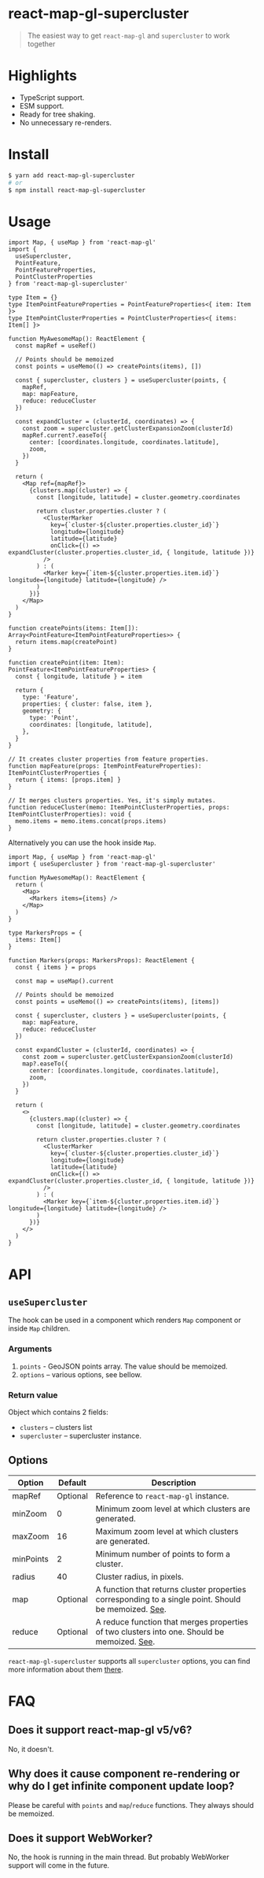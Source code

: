 # react-map-gl-supercluster

> The easiest way to get `react-map-gl` and `supercluster` to work together

# Highlights

- TypeScript support.
- ESM support.
- Ready for tree shaking.
- No unnecessary re-renders.

# Install

```bash
$ yarn add react-map-gl-supercluster
# or
$ npm install react-map-gl-supercluster
```

# Usage

```tsx
import Map, { useMap } from 'react-map-gl'
import {
  useSupercluster,
  PointFeature,
  PointFeatureProperties,
  PointClusterProperties
} from 'react-map-gl-supercluster'

type Item = {}
type ItemPointFeatureProperties = PointFeatureProperties<{ item: Item }>
type ItemPointClusterProperties = PointClusterProperties<{ items: Item[] }>

function MyAwesomeMap(): ReactElement {
  const mapRef = useRef()

  // Points should be memoized
  const points = useMemo(() => createPoints(items), [])

  const { supercluster, clusters } = useSupercluster(points, {
    mapRef,
    map: mapFeature,
    reduce: reduceCluster
  })

  const expandCluster = (clusterId, coordinates) => {
    const zoom = supercluster.getClusterExpansionZoom(clusterId)
    mapRef.current?.easeTo({
      center: [coordinates.longitude, coordinates.latitude],
      zoom,
    })
  }

  return (
    <Map ref={mapRef}>
      {clusters.map((cluster) => {
        const [longitude, latitude] = cluster.geometry.coordinates

        return cluster.properties.cluster ? (
          <ClusterMarker
            key={`cluster-${cluster.properties.cluster_id}`}
            longitude={longitude}
            latitude={latitude}
            onClick={() => expandCluster(cluster.properties.cluster_id, { longitude, latitude })}
          />
        ) : (
          <Marker key={`item-${cluster.properties.item.id}`} longitude={longitude} latitude={longitude} />
        )
      })}
    </Map>
  )
}

function createPoints(items: Item[]): Array<PointFeature<ItemPointFeatureProperties>> {
  return items.map(createPoint)
}

function createPoint(item: Item): PointFeature<ItemPointFeatureProperties> {
  const { longitude, latitude } = item

  return {
    type: 'Feature',
    properties: { cluster: false, item },
    geometry: {
      type: 'Point',
      coordinates: [longitude, latitude],
    },
  }
}

// It creates cluster properties from feature properties.
function mapFeature(props: ItemPointFeatureProperties): ItemPointClusterProperties {
  return { items: [props.item] }
}

// It merges clusters properties. Yes, it's simply mutates.
function reduceCluster(memo: ItemPointClusterProperties, props: ItemPointClusterProperties): void {
  memo.items = memo.items.concat(props.items)
}
```

Alternatively you can use the hook inside `Map`.

```tsx
import Map, { useMap } from 'react-map-gl'
import { useSupercluster } from 'react-map-gl-supercluster'

function MyAwesomeMap(): ReactElement {
  return (
    <Map>
      <Markers items={items} />
    </Map>
  )
}

type MarkersProps = {
  items: Item[]
}

function Markers(props: MarkersProps): ReactElement {
  const { items } = props

  const map = useMap().current

  // Points should be memoized
  const points = useMemo(() => createPoints(items), [items])

  const { supercluster, clusters } = useSupercluster(points, {
    map: mapFeature,
    reduce: reduceCluster
  })

  const expandCluster = (clusterId, coordinates) => {
    const zoom = supercluster.getClusterExpansionZoom(clusterId)
    map?.easeTo({
      center: [coordinates.longitude, coordinates.latitude],
      zoom,
    })
  }

  return (
    <>
      {clusters.map((cluster) => {
        const [longitude, latitude] = cluster.geometry.coordinates

        return cluster.properties.cluster ? (
          <ClusterMarker
            key={`cluster-${cluster.properties.cluster_id}`}
            longitude={longitude}
            latitude={latitude}
            onClick={() => expandCluster(cluster.properties.cluster_id, { longitude, latitude })}
          />
        ) : (
          <Marker key={`item-${cluster.properties.item.id}`} longitude={longitude} latitude={longitude} />
        )
      })}
    </>
  )
}
```

# API

## `useSupercluster`

The hook can be used in a component which renders `Map` component or inside `Map` children.

### Arguments

1. `points` - GeoJSON points array. The value should be memoized.
2. `options` – various options, see bellow.

### Return value

Object which contains 2 fields:
- `clusters` – clusters list
- `supercluster` – supercluster instance.

## Options

| Option    | Default  | Description                                                                                                                                                                                   |
| --------- | -------- | --------------------------------------------------------------------------------------------------------------------------------------------------------------------------------------------- |
| mapRef    | Optional | Reference to `react-map-gl` instance.                                                                                                                                                         |
| minZoom   | 0        | Minimum zoom level at which clusters are generated.                                                                                                                                           |
| maxZoom   | 16       | Maximum zoom level at which clusters are generated.                                                                                                                                           |
| minPoints | 2        | Minimum number of points to form a cluster.                                                                                                                                                   |
| radius    | 40       | Cluster radius, in pixels.                                                                                                                                                                    |
| map       | Optional | A function that returns cluster properties corresponding to a single point. Should be memoized. [See](https://github.com/mapbox/supercluster/blob/main/README.md#property-mapreduce-options). |
| reduce    | Optional | A reduce function that merges properties of two clusters into one. Should be memoized. [See](https://github.com/mapbox/supercluster/blob/main/README.md#property-mapreduce-options).          |

`react-map-gl-supercluster` supports all `supercluster` options, you can find more information about them [there](https://github.com/mapbox/supercluster#options).

# FAQ

## Does it support react-map-gl v5/v6?

No, it doesn't.

## Why does it cause component re-rendering or why do I get infinite component update loop?

Please be careful with `points` and `map`/`reduce` functions. They always should be memoized.

## Does it support WebWorker?

No, the hook is running in the main thread. But probably WebWorker support will come in the future.
